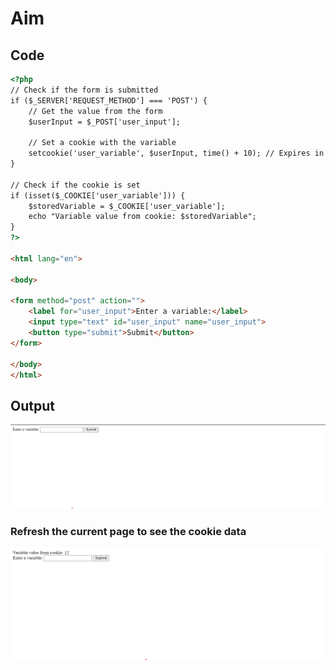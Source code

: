 # Aim
<!-- 10 Write PHP script to demonstrate passing variables with cookies -->

## Code

```html
<?php
// Check if the form is submitted
if ($_SERVER['REQUEST_METHOD'] === 'POST') {
    // Get the value from the form
    $userInput = $_POST['user_input'];

    // Set a cookie with the variable
    setcookie('user_variable', $userInput, time() + 10); // Expires in 1 hour
}

// Check if the cookie is set
if (isset($_COOKIE['user_variable'])) {
    $storedVariable = $_COOKIE['user_variable'];
    echo "Variable value from cookie: $storedVariable";
}
?>

<html lang="en">

<body>

<form method="post" action="">
    <label for="user_input">Enter a variable:</label>
    <input type="text" id="user_input" name="user_input">
    <button type="submit">Submit</button>
</form>

</body>
</html>


```
## Output 

![Output](1.png)


### Refresh the current page to see the cookie data

![Output](2.png)